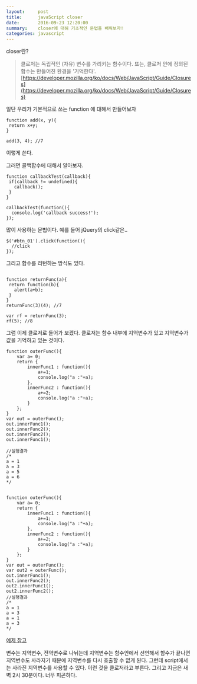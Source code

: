 ```yaml
---
layout:     post
title:      javaScript closer
date:       2016-09-23 12:20:00
summary:    closer에 대해 기초적인 문법을 배워보자!
categories: javascript
---
```


closer란?

> 클로저는 독립적인 (자유) 변수를 가리키는 함수이다. 또는, 클로저 안에 정의된 함수는 만들어진 환경을 '기억한다'.
[https://developer.mozilla.org/ko/docs/Web/JavaScript/Guide/Closures](https://developer.mozilla.org/ko/docs/Web/JavaScript/Guide/Closures)

일단 우리가 기본적으로 쓰는 function 에 대해서 만들어보자

~~~~
function add(x, y){
 return x+y;
}

add(3, 4); //7
~~~~

이렇게 쓴다.

그러면 콜백함수에 대해서 알아보자.

~~~~
function callbackTest(callback){
 if(callback != undefined){
   callback();
 }
}

callbackTest(function(){
  console.log('callback success!');
});
~~~~

많이 사용하는 문법이다. 예를 들어 jQuery의 click같은..

~~~~
$('#btn_01').click(function(){
  //click
});
~~~~

그리고 함수를 리턴하는 방식도 있다.

~~~~

function returnFunc(a){
 return function(b){
   alert(a+b);
 }
}
returnFunc(3)(4); //7

var rf = returnFunc(3);
rf(5); //8

~~~~

그럼 이제 클로저로 들어가 보겠다.
클로저는 함수 내부에 지역변수가 있고 지역변수가 값을 기억하고 있는 것이다.

~~~~
function outerFunc(){
    var a= 0;
    return {
        innerFunc1 : function(){
            a+=1;
            console.log("a :"+a);
        },
        innerFunc2 : function(){
            a+=2;
            console.log("a :"+a);
        }
    };
}
var out = outerFunc();
out.innerFunc1();
out.innerFunc2();
out.innerFunc2();
out.innerFunc1();

//실행결과
/*
a = 1
a = 3
a = 5
a = 6
*/
~~~~


~~~~

function outerFunc(){
    var a= 0;
    return {
        innerFunc1 : function(){
            a+=1;
            console.log("a :"+a);
        },
        innerFunc2 : function(){
            a+=2;
            console.log("a :"+a);
        }
    };
}
var out = outerFunc();
var out2 = outerFunc();
out.innerFunc1();
out.innerFunc2();
out2.innerFunc1();
out2.innerFunc2();
//실행결과
/*
a = 1
a = 3
a = 1
a = 3
*/

~~~~

[예제 참고](http://www.nextree.co.kr/p7363/)


변수는 지역변수, 전역변수로 나뉘는데 지역변수는 함수안에서 선언해서 함수가 끝나면 지역변수도 사라지기 때문에 지역변수를 다시 호출할 수 없게 된다.
그런데 script에서는 사라진 지역변수를 사용할 수 있다.
이런 것을 클로저라고 부른다. 그리고 지금은 새벽 2시 30분이다. 너무 피곤하다.
